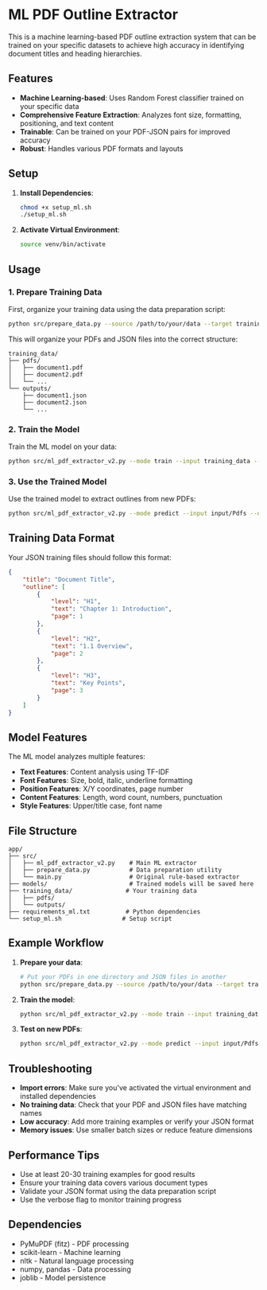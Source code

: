 # ML PDF Outline Extractor

This is a machine learning-based PDF outline extraction system that can be trained on your specific datasets to achieve high accuracy in identifying document titles and heading hierarchies.

## Features

- **Machine Learning-based**: Uses Random Forest classifier trained on your specific data
- **Comprehensive Feature Extraction**: Analyzes font size, formatting, positioning, and text content
- **Trainable**: Can be trained on your PDF-JSON pairs for improved accuracy
- **Robust**: Handles various PDF formats and layouts

## Setup

1. **Install Dependencies**:
   ```bash
   chmod +x setup_ml.sh
   ./setup_ml.sh
   ```

2. **Activate Virtual Environment**:
   ```bash
   source venv/bin/activate
   ```

## Usage

### 1. Prepare Training Data

First, organize your training data using the data preparation script:

```bash
python src/prepare_data.py --source /path/to/your/data --target training_data
```

This will organize your PDFs and JSON files into the correct structure:
```
training_data/
├── pdfs/
│   ├── document1.pdf
│   ├── document2.pdf
│   └── ...
└── outputs/
    ├── document1.json
    ├── document2.json
    └── ...
```

### 2. Train the Model

Train the ML model on your data:

```bash
python src/ml_pdf_extractor_v2.py --mode train --input training_data --verbose
```

### 3. Use the Trained Model

Use the trained model to extract outlines from new PDFs:

```bash
python src/ml_pdf_extractor_v2.py --mode predict --input input/Pdfs --output output --verbose
```

## Training Data Format

Your JSON training files should follow this format:

```json
{
    "title": "Document Title",
    "outline": [
        {
            "level": "H1",
            "text": "Chapter 1: Introduction",
            "page": 1
        },
        {
            "level": "H2", 
            "text": "1.1 Overview",
            "page": 2
        },
        {
            "level": "H3",
            "text": "Key Points",
            "page": 3
        }
    ]
}
```

## Model Features

The ML model analyzes multiple features:

- **Text Features**: Content analysis using TF-IDF
- **Font Features**: Size, bold, italic, underline formatting
- **Position Features**: X/Y coordinates, page number
- **Content Features**: Length, word count, numbers, punctuation
- **Style Features**: Upper/title case, font name

## File Structure

```
app/
├── src/
│   ├── ml_pdf_extractor_v2.py    # Main ML extractor
│   ├── prepare_data.py           # Data preparation utility
│   └── main.py                   # Original rule-based extractor
├── models/                       # Trained models will be saved here
├── training_data/               # Your training data
│   ├── pdfs/
│   └── outputs/
├── requirements_ml.txt          # Python dependencies
└── setup_ml.sh                 # Setup script
```

## Example Workflow

1. **Prepare your data**:
   ```bash
   # Put your PDFs in one directory and JSON files in another
   python src/prepare_data.py --source /path/to/your/data --target training_data
   ```

2. **Train the model**:
   ```bash
   python src/ml_pdf_extractor_v2.py --mode train --input training_data --verbose
   ```

3. **Test on new PDFs**:
   ```bash
   python src/ml_pdf_extractor_v2.py --mode predict --input input/Pdfs --output output --verbose
   ```

## Troubleshooting

- **Import errors**: Make sure you've activated the virtual environment and installed dependencies
- **No training data**: Check that your PDF and JSON files have matching names
- **Low accuracy**: Add more training examples or verify your JSON format
- **Memory issues**: Use smaller batch sizes or reduce feature dimensions

## Performance Tips

- Use at least 20-30 training examples for good results
- Ensure your training data covers various document types
- Validate your JSON format using the data preparation script
- Use the verbose flag to monitor training progress

## Dependencies

- PyMuPDF (fitz) - PDF processing
- scikit-learn - Machine learning
- nltk - Natural language processing  
- numpy, pandas - Data processing
- joblib - Model persistence

